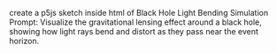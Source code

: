 create a p5js sketch inside html of Black Hole Light Bending Simulation
Prompt: Visualize the gravitational lensing effect around a black hole, showing how light rays bend and distort as they pass near the event horizon.
